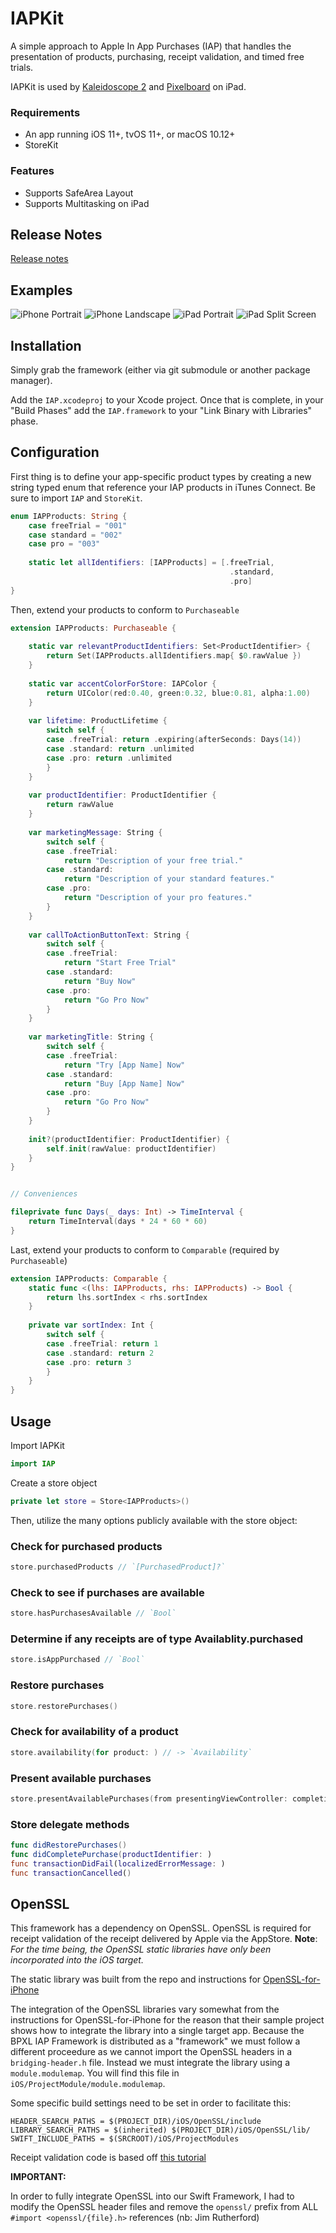 # IAPKit
A simple approach to Apple In App Purchases (IAP) that handles the presentation of products, purchasing, receipt validation, and timed free trials.

IAPKit is used by [Kaleidoscope 2](https://www.kaleidoscopeapp.com) and [Pixelboard](https://www.getpixelboardapp.com) on iPad.

### Requirements
- An app running iOS 11+, tvOS 11+, or macOS 10.12+
- StoreKit


### Features
- Supports SafeArea Layout
- Supports Multitasking on iPad


## Release Notes
[Release notes](releaseNotes.md)


## Examples
![iPhone Portrait](/ReadMeImages/iPhonePortrait.png)
![iPhone Landscape](/ReadMeImages/iPhoneLandscape.png)
![iPad Portrait](/ReadMeImages/iPadPortrait.png)
![iPad Split Screen](/ReadMeImages/iPadSplitScreen.png)

## Installation
Simply grab the framework (either via git submodule or another package manager).

Add the `IAP.xcodeproj` to your Xcode project. Once that is complete, in your "Build Phases" add the `IAP.framework` to your "Link Binary with Libraries" phase.

## Configuration
First thing is to define your app-specific product types by creating a new string typed enum that reference your IAP products in iTunes Connect. Be sure to import `IAP` and `StoreKit`.

```swift
enum IAPProducts: String {
    case freeTrial = "001"
    case standard = "002"
    case pro = "003"
    
    static let allIdentifiers: [IAPProducts] = [.freeTrial,
                                                 .standard,
                                                 .pro]
}

```

Then, extend your products to conform to `Purchaseable`

```swift
extension IAPProducts: Purchaseable {
    
    static var relevantProductIdentifiers: Set<ProductIdentifier> {
        return Set(IAPProducts.allIdentifiers.map{ $0.rawValue })
    }
    
    static var accentColorForStore: IAPColor {
        return UIColor(red:0.40, green:0.32, blue:0.81, alpha:1.00)
    }
    
    var lifetime: ProductLifetime {
        switch self {
        case .freeTrial: return .expiring(afterSeconds: Days(14))
        case .standard: return .unlimited
        case .pro: return .unlimited
        }
    }
    
    var productIdentifier: ProductIdentifier {
        return rawValue
    }
    
    var marketingMessage: String {
        switch self {
        case .freeTrial:
            return "Description of your free trial."
        case .standard:
            return "Description of your standard features."
        case .pro:
            return "Description of your pro features."
        }
    }
    
    var callToActionButtonText: String {
        switch self {
        case .freeTrial:
            return "Start Free Trial"
        case .standard:
            return "Buy Now"
        case .pro:
            return "Go Pro Now"
        }
    }
    
    var marketingTitle: String {
        switch self {
        case .freeTrial:
            return "Try [App Name] Now"
        case .standard:
            return "Buy [App Name] Now"
        case .pro:
            return "Go Pro Now"
        }
    }
    
    init?(productIdentifier: ProductIdentifier) {
        self.init(rawValue: productIdentifier)
    }
}


// Conveniences

fileprivate func Days(_ days: Int) -> TimeInterval {
    return TimeInterval(days * 24 * 60 * 60)
}
```

Last, extend your products to conform to `Comparable` (required by `Purchaseable`)

```swift
extension IAPProducts: Comparable {
    static func <(lhs: IAPProducts, rhs: IAPProducts) -> Bool {
        return lhs.sortIndex < rhs.sortIndex
    }
    
    private var sortIndex: Int {
        switch self {
        case .freeTrial: return 1
        case .standard: return 2
        case .pro: return 3
        }
    }
}
```

## Usage
Import IAPKit

```swift
import IAP
```

Create a store object

```swift
private let store = Store<IAPProducts>()
```

Then, utilize the many options publicly available with the store object:

### Check for purchased products
```swift
store.purchasedProducts // `[PurchasedProduct]?`
```

### Check to see if purchases are available
```swift
store.hasPurchasesAvailable // `Bool`
```

### Determine if any receipts are of type Availablity.purchased
```swift
store.isAppPurchased // `Bool`
```

### Restore purchases
```swift
store.restorePurchases()
```

### Check for availability of a product
```swift
store.availability(for product: ) // -> `Availability`
```

### Present available purchases
```swift
store.presentAvailablePurchases(from presentingViewController: completion:)
```

### Store delegate methods
```swift
func didRestorePurchases()
func didCompletePurchase(productIdentifier: )
func transactionDidFail(localizedErrorMessage: )
func transactionCancelled()
```


## OpenSSL
This framework has a dependency on OpenSSL.  OpenSSL is required for receipt validation of the receipt delivered by Apple via the AppStore.  **Note**: *For the time being, the OpenSSL static libraries have only been incorporated into the iOS target.*

The static library was built from the repo and instructions for [OpenSSL-for-iPhone](https://github.com/x2on/OpenSSL-for-iPhone)

The integration of the OpenSSL libraries vary somewhat from the instructions for OpenSSL-for-iPhone for the reason that their sample project shows how to integrate the library into a single target app.  Because the BPXL IAP Framework is distributed as a "framework" we must follow a different proceedure as we cannot import the OpenSSL headers in a `bridging-header.h` file.  Instead we must integrate the library using a `module.modulemap`.  You will find this file in `iOS/ProjectModule/module.modulemap`.

Some specific build settings need to be set in order to facilitate this:

`HEADER_SEARCH_PATHS = $(PROJECT_DIR)/iOS/OpenSSL/include` 
`LIBRARY_SEARCH_PATHS = $(inherited) $(PROJECT_DIR)/iOS/OpenSSL/lib/`
`SWIFT_INCLUDE_PATHS = $(SRCROOT)/iOS/ProjectModules`

Receipt validation code is based off [this tutorial](http://robin.github.io/swift/ios/2017/01/23/1-Local-Receipt-Validation-in-Swift-3/)

**IMPORTANT:**

In order to fully integrate OpenSSL into our Swift Framework, I had to modify the OpenSSL header files and remove the `openssl/` prefix from ALL `#import <openssl/{file}.h>` references (nb: Jim Rutherford)